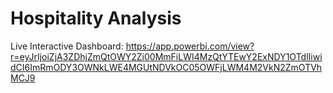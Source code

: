 # Hospitality Analysis

Live Interactive Dashboard: https://app.powerbi.com/view?r=eyJrIjoiZjA3ZDhjZmQtOWY2Zi00MmFiLWI4MzQtYTEwY2ExNDY1OTdlIiwidCI6ImRmODY3OWNkLWE4MGUtNDVkOC05OWFjLWM4M2VkN2ZmOTVhMCJ9
